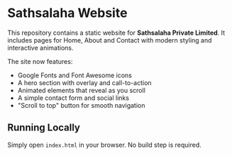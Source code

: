 # Sathsalaha Website

This repository contains a static website for **Sathsalaha Private Limited**. It includes pages for Home, About and Contact with modern styling and interactive animations.

The site now features:

- Google Fonts and Font Awesome icons
- A hero section with overlay and call-to-action
- Animated elements that reveal as you scroll
- A simple contact form and social links
- "Scroll to top" button for smooth navigation

## Running Locally

Simply open `index.html` in your browser. No build step is required.
